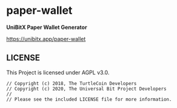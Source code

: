 # paper-wallet

**UniBitX Paper Wallet Generator**

https://unibitx.app/paper-wallet

## LICENSE

This Project is licensed under AGPL v3.0.

```
// Copyright (c) 2018, The TurtleCoin Developers
// Copyright (c) 2020, The Universal Bit Project Developers
//
// Please see the included LICENSE file for more information.
```
